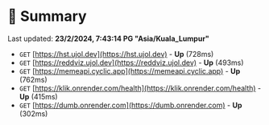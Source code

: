 # 📖 Summary
Last updated: **23/2/2024, 7:43:14 PG "Asia/Kuala_Lumpur"**

- `GET` [https://hst.ujol.dev](https://hst.ujol.dev) - **Up** (728ms)
- `GET` [https://reddviz.ujol.dev](https://reddviz.ujol.dev) - **Up** (493ms)
- `GET` [https://memeapi.cyclic.app](https://memeapi.cyclic.app) - **Up** (762ms)
- `GET` [https://klik.onrender.com/health](https://klik.onrender.com/health) - **Up** (415ms)
- `GET` [https://dumb.onrender.com](https://dumb.onrender.com) - **Up** (302ms)
